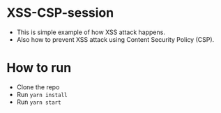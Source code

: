 # XSS-CSP-session
- This is simple example of how XSS attack happens.
- Also how to prevent XSS attack using Content Security Policy (CSP).

# How to run
- Clone the repo
- Run `yarn install`
- Run `yarn start`
